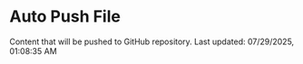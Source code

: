 # Auto Push File

Content that will be pushed to GitHub repository.
Last updated: 07/29/2025, 01:08:35 AM
